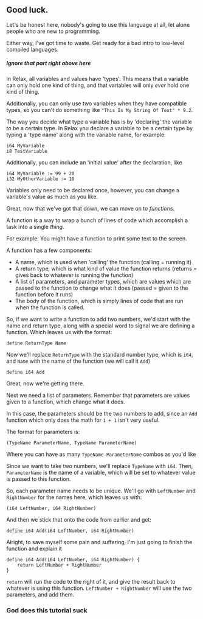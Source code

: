 ## Good luck.
Let's be honest here, nobody's going to use this language at all, let alone people who are new to programming.

Either way, I've got time to waste. Get ready for a bad intro to low-level compiled languages.

##### Ignore that part right above here

In Relax, all variables and values have 'types'. This means that a variable can only hold one kind of thing, and that variables will only *ever* hold one kind of thing.

Additionally, you can only use two variables when they have compatible types, so you can't do something like `"This Is My String Of Text" * 9.2`.

The way you decide what type a variable has is by 'declaring' the variable to be a certain type. In Relax you declare a variable to be a certain type by typing a 'type name' along with the variable name, for example:
```
i64 MyVariable
i8 TestVariable
```
Additionally, you can include an 'initial value' after the declaration, like
```
i64 MyVariable := 99 + 20
i32 MyOtherVariable := 10
```

Variables only need to be declared once, however, you can change a variable's value as much as you like.

Great, now that we've got that down, we can move on to *functions*.

A function is a way to wrap a bunch of lines of code which accomplish a task into a single *thing*.

For example: You might have a function to print some text to the screen.

A function has a few components: 

 * A name, which is used when 'calling' the function (calling = running it)
 * A return type, which is what kind of value the function returns (returns = gives back to whatever is running the function)
 * A list of parameters, and parameter types, which are values which are passed to the function to change what it does (passed = given to the function before it runs)
 * The body of the function, which is simply lines of code that are run when the function is called.

So, if we want to write a function to add two numbers, we'd start with the name and return type, along with a special word to signal we are defining a function.
Which leaves us with the format:
```
define ReturnType Name
```

Now we'll replace `ReturnType` with the standard number type, which is `i64`, and `Name` with the name of the function (we will call it `Add`)
```
define i64 Add
```
Great, now we're getting there.

Next we need a list of parameters. Remember that parameters are values given to a function, which change what it does.

In this case, the parameters should be the two numbers to add, since an `Add` function which only does the math for `1 + 1` isn't very useful.

The format for parameters is:
```
(TypeName ParameterName, TypeName ParameterName)
```
Where you can have as many `TypeName ParameterName` combos as you'd like

Since we want to take two numbers, we'll replace `TypeName` with `i64`. Then, `ParameterName` is the name of a variable, which will be set to whatever value is passed to this function.

So, each parameter name needs to be unique. We'll go with `LeftNumber` and `RightNumber` for the names here, which leaves us with:
```
(i64 LeftNumber, i64 RightNumber)
```
And then we stick that onto the code from earlier and get:
```
define i64 Add(i64 LeftNumber, i64 RightNumber)
```

Alright, to save myself some pain and suffering, I'm just going to finish the function and explain it

```
define i64 Add(i64 LeftNumber, i64 RightNumber) {
    return LeftNumber + RightNumber
}
```

`return` will run the code to the right of it, and give the result back to whatever is using this function.
`LeftNumber + RightNumber` will use the two parameters, and add them.

### God does this tutorial suck